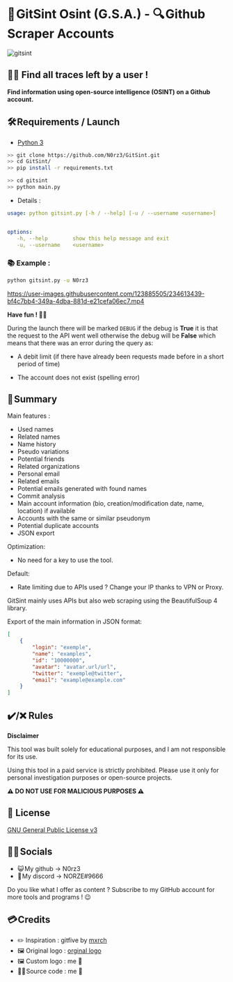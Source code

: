 # **📌 GitSint Osint (__G.S.A.__) - 🔍 Github Scraper Accounts**

![gitsint](https://user-images.githubusercontent.com/123885505/234362710-b2c1de45-ea76-4f2d-a8d6-21ba8a66a9f3.jpg)


## **🕵️‍♂️ Find all traces left by a user !**


__Find information using open-source intelligence (OSINT) on a Github account.__


## 🛠️ Requirements / Launch

- [Python 3](https://www.python.org/downloads/release/python-370/)

```sh
>> git clone https://github.com/N0rz3/GitSint.git
>> cd GitSint/
>> pip install -r requirements.txt

>> cd gitsint
>> python main.py
```


- Details : 
```yaml
usage: python gitsint.py [-h / --help] [-u / --username <username>]


options: 
   -h, --help        show this help message and exit
   -u, --username    <username>

```


### **📚 Example :**
```sh
python gitsint.py -u N0rz3
```
https://user-images.githubusercontent.com/123885505/234613439-bf4c7bb4-349a-4dba-881d-e21cefa06ec7.mp4





**Have fun ! 🥰💕**

During the launch there will be marked `DEBUG` if the debug is __**True**__ it is that the request to the API went well otherwise the debug will be __**False**__ which means that there was an error during the query as:
- A debit limit (if there have already been requests made before in a short period of time)

- The account does not exist (spelling error)


## 🧾 **Summary**

Main features :

 - Used names
 - Related names
 - Name history
 - Pseudo variations
 - Potential friends
 - Related organizations
 - Personal email
 - Related emails
 - Potential emails generated with found names
 - Commit analysis
 - Main account information (bio, creation/modification date, name, location) if available
 - Accounts with the same or similar pseudonym
 - Potential duplicate accounts
 - JSON export

Optimization:

 - No need for a key to use the tool.

Default:

- Rate limiting due to APIs used ? Change your IP thanks to VPN or Proxy.

GitSint mainly uses APIs but also web scraping using the BeautifulSoup 4 library.

Export of the main information in JSON format:
```json
[
    {
        "login": "exemple",
        "name": "examples",
        "id": "10000000",
        "avatar": "avatar.url/url",
        "twitter": "exemple@twitter",
        "email": "example@example.com"
    }
]
```



## **✔️/❌ Rules**

**Disclaimer**

This tool was built solely for educational purposes, and I am not responsible for its use.

Using this tool in a paid service is strictly prohibited.
Please use it only for personal investigation purposes or open-source projects.

__**⚠️ DO NOT USE FOR MALICIOUS PURPOSES  ⚠️**__ 



## **📝 License**

[GNU General Public License v3](https://www.gnu.org/licenses/gpl-3.0.fr.html)


## **👋🏻 Socials**

- 😺 My github -> N0rz3
- 🤖 My discord -> NORZE#9666

Do you like what I offer as content ?
Subscribe to my GitHub account for more tools and programs ! 😉



## **💳 Credits**

- ✏️ Inspiration : gitfive by [mxrch](https://github.com/mxrch)
- 🖼️ Original logo : [orginal logo](https://dribbble.com/shots/16062020-3D-GitHub-Logo)
- 🖼️ Custom logo : me 🤗
- 👨‍💻 Source code : me 🤗
